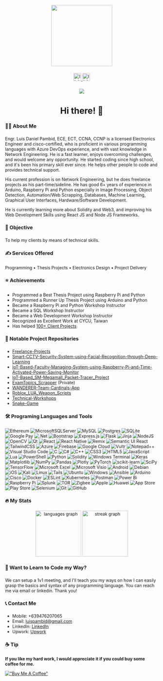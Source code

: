 <div align="center">
  <img height="200" src="https://studio.code.org/v3/assets/ibMlC85MzOkNiXIBSmWkb-0MKr4VEZ9_AZR5Qs1Hyw4/petshop_intro.gif"  />
</div>

###

<div align="center">
  <a href="https://linkedin.com/in/pambidluis" target="_blank">
    <img src="https://img.shields.io/static/v1?message=LinkedIn&logo=linkedin&label=&color=0077B5&logoColor=white&labelColor=&style=for-the-badge" height="25" alt="linkedin logo"  />
  </a>
  <a href="https://www.upwork.com/workwith/luisdanielp2" target="_blank">
    <img src="https://d1eipm3vz40hy0.cloudfront.net/images/Customer+Stories+/Upwork/upwork_logo.png" height="25" alt="linkedin logo"  />
  </a>
</div>

###

<div align="center">
  <img src="https://visitor-badge.laobi.icu/badge?page_id=frosteen.frosteen&"  />
</div>

###

<h1 align="center">Hi there! 👋</h1>

###

<h3 align="left">👩‍💻 About Me</h3>

###

<p align="left">Engr. Luis Daniel Pambid, ECE, ECT, CCNA, CCNP is a licensed Electronics Engineer and cisco-certified, who is proficient in various programming languages with Azure DevOps experience, and with vast knowledge in Network Engineering. He is a fast learner, enjoys overcoming challenges, and would welcome any opportunity. He started coding since high school, and it's been his primary skill ever since. He helps other people to code and provides technical support.</p>

<p align="left">His current profession is on Network Engineering, but he does freelance projects as his part-time/sideline. He has good 6+ years of experience in Arduino, Raspberry Pi and Python especially in Image Processing, Object Detection, Automation/Web Scrapping, Databases, Machine Learning, Graphical User Interfaces, Hardware/Software Development.</p>

<p align="left">He is currently learning more about Solidity and Web3, and improving his Web Development Skills using React JS and Node JS Frameworks.</p>

###

<h3 align="left">🎯 Objective</h3>

###

<p align="left">To help my clients by means of technical skills.</p>

###

<h3 align="left">✍ Services Offered</h3>

###

<p align="left">Programming • Thesis Projects • Electronics Design • Project Delivery</p>

###

<h3 align="left">⭐ Achievements</h3>

###

* Programmed a Best Thesis Project using Raspberry Pi and Python
* Programmed a Runner Up Thesis Project using Arduino and Python
* Became a Raspberry Pi and Python Workshop Instructor
* Became a SQL Workshop Instructor
* Became a Web Development Workshop Instructor
* Recognized as Excellent Work at CYCU, Taiwan
* Has helped <a href="https://github.com/frosteen/Freelance-Projects">100+ Client Projects<a>

###

<h3 align="left">📁 Notable Project Repositories</h3>

###

* <a href="https://github.com/frosteen/Freelance-Projects">Freelance-Projects</a>
* <a href="https://github.com/frosteen/Smart-CCTV-Security-System-using-Facial-Recognition-through-Deep-Learning">Smart-CCTV-Security-System-using-Facial-Recognition-through-Deep-Learning</a>
* <a href="https://github.com/frosteen/IoT-Based-Faculty-Managing-System-using-Raspberry-Pi-and-Time-Activated-Power-Saving-Monitor">IoT-Based-Faculty-Managing-System-using-Raspberry-Pi-and-Time-Activated-Power-Saving-Monitor</a>
* <a href="https://github.com/frosteen/IoT-Based_SM-Megamall_Packet-Tracer_Project">IoT-Based_SM-Megamall_Packet-Tracer_Project</a>
* <a href="https://github.com/frosteen/ExamTopics_Scrapper">ExamTopics_Scrapper</a> (Private)
* <a href="https://github.com/frosteen/WANDERER-Team-Cardinals-App">WANDERER-Team-Cardinals-App</a>
* <a href="https://github.com/frosteen/Roblox_LUA_Weapon_Scripts">Roblox_LUA_Weapon_Scripts</a>
* <a href="https://github.com/frosteen/Technical-Workshops">Technical-Workshops</a>
* <a href="https://github.com/frosteen/Snake-Game">Snake-Game</a>

###

<h3 align="left">🛠 Programing Languages and Tools</h3>

###

![Ethereum](https://img.shields.io/badge/Ethereum-3C3C3D?style=for-the-badge&logo=Ethereum&logoColor=white)
![MicrosoftSQLServer](https://img.shields.io/badge/Microsoft%20SQL%20Server-CC2927?style=for-the-badge&logo=microsoft%20sql%20server&logoColor=white)
![MySQL](https://img.shields.io/badge/mysql-%2300f.svg?style=for-the-badge&logo=mysql&logoColor=white)
![Postgres](https://img.shields.io/badge/postgres-%23316192.svg?style=for-the-badge&logo=postgresql&logoColor=white)
![SQLite](https://img.shields.io/badge/sqlite-%2307405e.svg?style=for-the-badge&logo=sqlite&logoColor=white)
![Google Pay](https://img.shields.io/badge/GooglePay-%233780F1.svg?style=for-the-badge&logo=Google-Pay&logoColor=white)
![.Net](https://img.shields.io/badge/.NET-5C2D91?style=for-the-badge&logo=.net&logoColor=white)
![Bootstrap](https://img.shields.io/badge/bootstrap-%238511FA.svg?style=for-the-badge&logo=bootstrap&logoColor=white)
![Express.js](https://img.shields.io/badge/express.js-%23404d59.svg?style=for-the-badge&logo=express&logoColor=%2361DAFB)
![Flask](https://img.shields.io/badge/flask-%23000.svg?style=for-the-badge&logo=flask&logoColor=white)
![Jinja](https://img.shields.io/badge/jinja-white.svg?style=for-the-badge&logo=jinja&logoColor=black)
![NodeJS](https://img.shields.io/badge/node.js-6DA55F?style=for-the-badge&logo=node.js&logoColor=white)
![OpenCV](https://img.shields.io/badge/opencv-%23white.svg?style=for-the-badge&logo=opencv&logoColor=white)
![Qt](https://img.shields.io/badge/Qt-%23217346.svg?style=for-the-badge&logo=Qt&logoColor=white)
![React](https://img.shields.io/badge/react-%2320232a.svg?style=for-the-badge&logo=react&logoColor=%2361DAFB)
![React Native](https://img.shields.io/badge/react_native-%2320232a.svg?style=for-the-badge&logo=react&logoColor=%2361DAFB)
![Remix](https://img.shields.io/badge/remix-%23000.svg?style=for-the-badge&logo=remix&logoColor=white)
![Semantic UI React](https://img.shields.io/badge/Semantic%20UI%20React-%2335BDB2.svg?style=for-the-badge&logo=SemanticUIReact&logoColor=white)
![TailwindCSS](https://img.shields.io/badge/tailwindcss-%2338B2AC.svg?style=for-the-badge&logo=tailwind-css&logoColor=white)
![Azure](https://img.shields.io/badge/azure-%230072C6.svg?style=for-the-badge&logo=microsoftazure&logoColor=white)
![Firebase](https://img.shields.io/badge/firebase-%23039BE5.svg?style=for-the-badge&logo=firebase)
![Google Cloud](https://img.shields.io/badge/GoogleCloud-%234285F4.svg?style=for-the-badge&logo=google-cloud&logoColor=white)
![Vultr](https://img.shields.io/badge/Vultr-007BFC.svg?style=for-the-badge&logo=vultr)
![Notepad++](https://img.shields.io/badge/Notepad++-90E59A.svg?style=for-the-badge&logo=notepad%2b%2b&logoColor=black)
![Visual Studio Code](https://img.shields.io/badge/Visual%20Studio%20Code-0078d7.svg?style=for-the-badge&logo=visual-studio-code&logoColor=white)
![C](https://img.shields.io/badge/c-%2300599C.svg?style=for-the-badge&logo=c&logoColor=white)
![C#](https://img.shields.io/badge/c%23-%23239120.svg?style=for-the-badge&logo=c-sharp&logoColor=white)
![C++](https://img.shields.io/badge/c++-%2300599C.svg?style=for-the-badge&logo=c%2B%2B&logoColor=white)
![CSS3](https://img.shields.io/badge/css3-%231572B6.svg?style=for-the-badge&logo=css3&logoColor=white)
![HTML5](https://img.shields.io/badge/html5-%23E34F26.svg?style=for-the-badge&logo=html5&logoColor=white)
![JavaScript](https://img.shields.io/badge/javascript-%23323330.svg?style=for-the-badge&logo=javascript&logoColor=%23F7DF1E)
![Lua](https://img.shields.io/badge/lua-%232C2D72.svg?style=for-the-badge&logo=lua&logoColor=white)
![PowerShell](https://img.shields.io/badge/PowerShell-%235391FE.svg?style=for-the-badge&logo=powershell&logoColor=white)
![Python](https://img.shields.io/badge/python-3670A0?style=for-the-badge&logo=python&logoColor=ffdd54)
![Solidity](https://img.shields.io/badge/Solidity-%23363636.svg?style=for-the-badge&logo=solidity&logoColor=white)
![Windows Terminal](https://img.shields.io/badge/Windows%20Terminal-%234D4D4D.svg?style=for-the-badge&logo=windows-terminal&logoColor=white)
![Keras](https://img.shields.io/badge/Keras-%23D00000.svg?style=for-the-badge&logo=Keras&logoColor=white)
![Matplotlib](https://img.shields.io/badge/Matplotlib-%23ffffff.svg?style=for-the-badge&logo=Matplotlib&logoColor=black)
![NumPy](https://img.shields.io/badge/numpy-%23013243.svg?style=for-the-badge&logo=numpy&logoColor=white)
![Pandas](https://img.shields.io/badge/pandas-%23150458.svg?style=for-the-badge&logo=pandas&logoColor=white)
![Plotly](https://img.shields.io/badge/Plotly-%233F4F75.svg?style=for-the-badge&logo=plotly&logoColor=white)
![PyTorch](https://img.shields.io/badge/PyTorch-%23EE4C2C.svg?style=for-the-badge&logo=PyTorch&logoColor=white)
![scikit-learn](https://img.shields.io/badge/scikit--learn-%23F7931E.svg?style=for-the-badge&logo=scikit-learn&logoColor=white)
![SciPy](https://img.shields.io/badge/SciPy-%230C55A5.svg?style=for-the-badge&logo=scipy&logoColor=%white)
![TensorFlow](https://img.shields.io/badge/TensorFlow-%23FF6F00.svg?style=for-the-badge&logo=TensorFlow&logoColor=white)
![Microsoft Excel](https://img.shields.io/badge/Microsoft_Excel-217346?style=for-the-badge&logo=microsoft-excel&logoColor=white)
![Microsoft Visio ](https://img.shields.io/badge/Microsoft_Visio-3955A3?style=for-the-badge&logo=microsoft-visio&logoColor=white)
![Android](https://img.shields.io/badge/Android-3DDC84?style=for-the-badge&logo=android&logoColor=white)
![Debian](https://img.shields.io/badge/Debian-D70A53?style=for-the-badge&logo=debian&logoColor=white)
![iOS](https://img.shields.io/badge/iOS-000000?style=for-the-badge&logo=ios&logoColor=white)
![Kali](https://img.shields.io/badge/Kali-268BEE?style=for-the-badge&logo=kalilinux&logoColor=white)
![Linux](https://img.shields.io/badge/Linux-FCC624?style=for-the-badge&logo=linux&logoColor=black)
![Tails](https://img.shields.io/badge/Tails%20-56347C?&style=for-the-badge&logo=tails&logoColor=white)
![Ubuntu](https://img.shields.io/badge/Ubuntu-E95420?style=for-the-badge&logo=ubuntu&logoColor=white)
![Windows](https://img.shields.io/badge/Windows-0078D6?style=for-the-badge&logo=windows&logoColor=white)
![Ansible](https://img.shields.io/badge/ansible-%231A1918.svg?style=for-the-badge&logo=ansible&logoColor=white)
![Arduino](https://img.shields.io/badge/-Arduino-00979D?style=for-the-badge&logo=Arduino&logoColor=white)
![Cisco](https://img.shields.io/badge/cisco-%23049fd9.svg?style=for-the-badge&logo=cisco&logoColor=black)
![Docker](https://img.shields.io/badge/docker-%230db7ed.svg?style=for-the-badge&logo=docker&logoColor=white)
![ESLint](https://img.shields.io/badge/ESLint-4B3263?style=for-the-badge&logo=eslint&logoColor=white)
![Kubernetes](https://img.shields.io/badge/kubernetes-%23326ce5.svg?style=for-the-badge&logo=kubernetes&logoColor=white)
![Postman](https://img.shields.io/badge/Postman-FF6C37?style=for-the-badge&logo=postman&logoColor=white)
![Power Bi](https://img.shields.io/badge/power_bi-F2C811?style=for-the-badge&logo=powerbi&logoColor=black)
![Raspberry Pi](https://img.shields.io/badge/-RaspberryPi-C51A4A?style=for-the-badge&logo=Raspberry-Pi)
![Splunk](https://img.shields.io/badge/splunk-%23000000.svg?style=for-the-badge&logo=splunk&logoColor=white)
![TOR](https://img.shields.io/badge/tor-%237E4798.svg?style=for-the-badge&logo=tor-project&logoColor=white)
![Zigbee](https://img.shields.io/badge/zigbee-%23EB0443.svg?style=for-the-badge&logo=zigbee&logoColor=white)
![Apple](https://img.shields.io/badge/Apple-%23000000.svg?style=for-the-badge&logo=apple&logoColor=white)
![Huawei](https://img.shields.io/badge/Huawei-%23FF0000.svg?style=for-the-badge&logo=huawei&logoColor=white)
![App Store](https://img.shields.io/badge/App_Store-0D96F6?style=for-the-badge&logo=app-store&logoColor=white)
![Play Store](https://img.shields.io/badge/Google_Play-414141?style=for-the-badge&logo=google-play&logoColor=white)
![Selenium](https://img.shields.io/badge/-selenium-%43B02A?style=for-the-badge&logo=selenium&logoColor=white)
![Git](https://img.shields.io/badge/git-%23F05033.svg?style=for-the-badge&logo=git&logoColor=white)
![GitHub](https://img.shields.io/badge/github-%23121011.svg?style=for-the-badge&logo=github&logoColor=white)

###

<h3 align="left">🔥 My Stats</h3>

###

<div align="center">
  <img src="https://github-readme-stats.vercel.app/api/top-langs?username=frosteen&locale=en&hide_title=false&layout=compact&card_width=320&langs_count=6&theme=dark&hide_border=false&order=2" height="150" alt="languages graph"  />
  <img src="https://streak-stats.demolab.com?user=frosteen&locale=en&mode=daily&theme=dark&hide_border=false&border_radius=5&order=3" height="150" alt="streak graph"  />
</div>

###

<h3 align="left">🤝 Want to Learn to Code my Way?</h3>

###

<p>We can setup a 1v1 meeting, and I'll teach you my ways on how I can easily grasp the basics and syntax of any programming language. You can reach me via email or linkedin. Thank you!</p>

###

<h3 align="left">📞 Contact Me</h3>

###

<ul>
  <li>Mobile: +639476207065</li>
  <li>Email: <a href="mailto:luispambid@gmail.com">luispambid@gmail.com</a></li>
  <li>LinkedIn: <a href="https://linkedin.com/in/pambidluis">LinkedIn</a></li>
  <li>Upwork: <a href="https://www.upwork.com/workwith/luisdanielp2">Upwork</a></li>
</ul>

###

<h3 align="left">☕ Tip</h3>

###

**If you like my hard work, I would appreciate it if you could buy some coffee for me.**

[!["Buy Me A Coffee"](https://www.buymeacoffee.com/assets/img/custom_images/orange_img.png)](https://www.buymeacoffee.com/frosteen)
